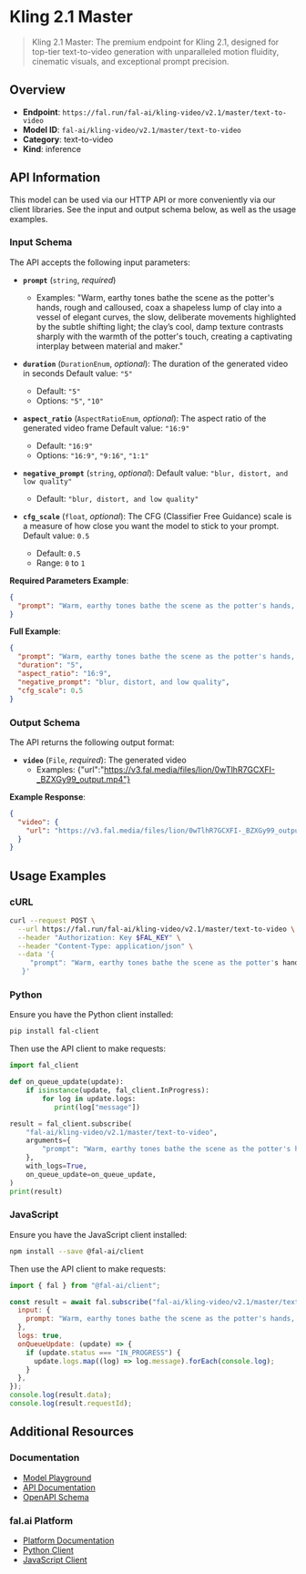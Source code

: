 # Kling 2.1 Master

> Kling 2.1 Master: The premium endpoint for Kling 2.1, designed for top-tier text-to-video generation with unparalleled motion fluidity, cinematic visuals, and exceptional prompt precision.


## Overview

- **Endpoint**: `https://fal.run/fal-ai/kling-video/v2.1/master/text-to-video`
- **Model ID**: `fal-ai/kling-video/v2.1/master/text-to-video`
- **Category**: text-to-video
- **Kind**: inference


## API Information

This model can be used via our HTTP API or more conveniently via our client libraries.
See the input and output schema below, as well as the usage examples.


### Input Schema

The API accepts the following input parameters:


- **`prompt`** (`string`, _required_)
  - Examples: "Warm, earthy tones bathe the scene as the potter's hands, rough and calloused, coax a shapeless lump of clay into a vessel of elegant curves, the slow, deliberate movements highlighted by the subtle shifting light; the clay’s cool, damp texture contrasts sharply with the warmth of the potter's touch, creating a captivating interplay between material and maker."

- **`duration`** (`DurationEnum`, _optional_):
  The duration of the generated video in seconds Default value: `"5"`
  - Default: `"5"`
  - Options: `"5"`, `"10"`

- **`aspect_ratio`** (`AspectRatioEnum`, _optional_):
  The aspect ratio of the generated video frame Default value: `"16:9"`
  - Default: `"16:9"`
  - Options: `"16:9"`, `"9:16"`, `"1:1"`

- **`negative_prompt`** (`string`, _optional_):
   Default value: `"blur, distort, and low quality"`
  - Default: `"blur, distort, and low quality"`

- **`cfg_scale`** (`float`, _optional_):
  The CFG (Classifier Free Guidance) scale is a measure of how close you want
  the model to stick to your prompt. Default value: `0.5`
  - Default: `0.5`
  - Range: `0` to `1`



**Required Parameters Example**:

```json
{
  "prompt": "Warm, earthy tones bathe the scene as the potter's hands, rough and calloused, coax a shapeless lump of clay into a vessel of elegant curves, the slow, deliberate movements highlighted by the subtle shifting light; the clay’s cool, damp texture contrasts sharply with the warmth of the potter's touch, creating a captivating interplay between material and maker."
}
```

**Full Example**:

```json
{
  "prompt": "Warm, earthy tones bathe the scene as the potter's hands, rough and calloused, coax a shapeless lump of clay into a vessel of elegant curves, the slow, deliberate movements highlighted by the subtle shifting light; the clay’s cool, damp texture contrasts sharply with the warmth of the potter's touch, creating a captivating interplay between material and maker.",
  "duration": "5",
  "aspect_ratio": "16:9",
  "negative_prompt": "blur, distort, and low quality",
  "cfg_scale": 0.5
}
```


### Output Schema

The API returns the following output format:

- **`video`** (`File`, _required_):
  The generated video
  - Examples: {"url":"https://v3.fal.media/files/lion/0wTlhR7GCXFI-_BZXGy99_output.mp4"}



**Example Response**:

```json
{
  "video": {
    "url": "https://v3.fal.media/files/lion/0wTlhR7GCXFI-_BZXGy99_output.mp4"
  }
}
```


## Usage Examples

### cURL

```bash
curl --request POST \
  --url https://fal.run/fal-ai/kling-video/v2.1/master/text-to-video \
  --header "Authorization: Key $FAL_KEY" \
  --header "Content-Type: application/json" \
  --data '{
     "prompt": "Warm, earthy tones bathe the scene as the potter's hands, rough and calloused, coax a shapeless lump of clay into a vessel of elegant curves, the slow, deliberate movements highlighted by the subtle shifting light; the clay’s cool, damp texture contrasts sharply with the warmth of the potter's touch, creating a captivating interplay between material and maker."
   }'
```

### Python

Ensure you have the Python client installed:

```bash
pip install fal-client
```

Then use the API client to make requests:

```python
import fal_client

def on_queue_update(update):
    if isinstance(update, fal_client.InProgress):
        for log in update.logs:
           print(log["message"])

result = fal_client.subscribe(
    "fal-ai/kling-video/v2.1/master/text-to-video",
    arguments={
        "prompt": "Warm, earthy tones bathe the scene as the potter's hands, rough and calloused, coax a shapeless lump of clay into a vessel of elegant curves, the slow, deliberate movements highlighted by the subtle shifting light; the clay’s cool, damp texture contrasts sharply with the warmth of the potter's touch, creating a captivating interplay between material and maker."
    },
    with_logs=True,
    on_queue_update=on_queue_update,
)
print(result)
```

### JavaScript

Ensure you have the JavaScript client installed:

```bash
npm install --save @fal-ai/client
```

Then use the API client to make requests:

```javascript
import { fal } from "@fal-ai/client";

const result = await fal.subscribe("fal-ai/kling-video/v2.1/master/text-to-video", {
  input: {
    prompt: "Warm, earthy tones bathe the scene as the potter's hands, rough and calloused, coax a shapeless lump of clay into a vessel of elegant curves, the slow, deliberate movements highlighted by the subtle shifting light; the clay’s cool, damp texture contrasts sharply with the warmth of the potter's touch, creating a captivating interplay between material and maker."
  },
  logs: true,
  onQueueUpdate: (update) => {
    if (update.status === "IN_PROGRESS") {
      update.logs.map((log) => log.message).forEach(console.log);
    }
  },
});
console.log(result.data);
console.log(result.requestId);
```


## Additional Resources

### Documentation

- [Model Playground](https://fal.ai/models/fal-ai/kling-video/v2.1/master/text-to-video)
- [API Documentation](https://fal.ai/models/fal-ai/kling-video/v2.1/master/text-to-video/api)
- [OpenAPI Schema](https://fal.ai/api/openapi/queue/openapi.json?endpoint_id=fal-ai/kling-video/v2.1/master/text-to-video)

### fal.ai Platform

- [Platform Documentation](https://docs.fal.ai)
- [Python Client](https://docs.fal.ai/clients/python)
- [JavaScript Client](https://docs.fal.ai/clients/javascript)